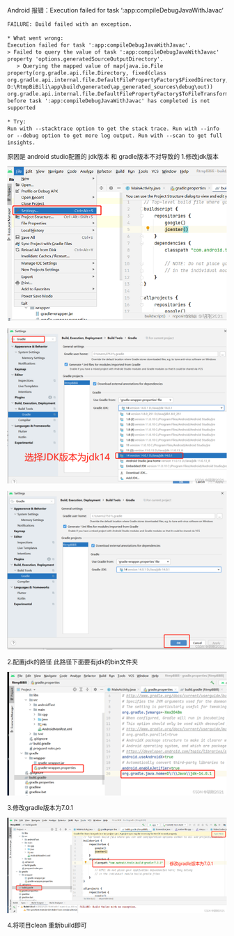 Android 报错：Execution failed for task ‘:app:compileDebugJavaWithJavac‘

```
FAILURE: Build failed with an exception.

* What went wrong:
Execution failed for task ':app:compileDebugJavaWithJavac'.
> Failed to query the value of task ':app:compileDebugJavaWithJavac' property 'options.generatedSourceOutputDirectory'.
   > Querying the mapped value of map(java.io.File property(org.gradle.api.file.Directory, fixed(class org.gradle.api.internal.file.DefaultFilePropertyFactory$FixedDirectory, D:\RtmpBiBili\app\build\generated\ap_generated_sources\debug\out)) org.gradle.api.internal.file.DefaultFilePropertyFactory$ToFileTransformer@7ae973c8) before task ':app:compileDebugJavaWithJavac' has completed is not supported

* Try:
Run with --stacktrace option to get the stack trace. Run with --info or --debug option to get more log output. Run with --scan to get full insights.
```


原因是 android studio配置的 jdk版本 和 gradle版本不对导致的
1.修改jdk版本

![在这里插入图片描述](assets/001_gradle编译报错/watermark,type_d3F5LXplbmhlaQ,shadow_50,text_Q1NETiBA6IOh5YiaMjAyMQ==,size_20,color_FFFFFF,t_70,g_se,x_16.png)

![在这里插入图片描述](assets/001_gradle编译报错/watermark,type_d3F5LXplbmhlaQ,shadow_50,text_Q1NETiBA6IOh5YiaMjAyMQ==,size_20,color_FFFFFF,t_70,g_se,x_16-1694849403533-3.png)

![在这里插入图片描述](assets/001_gradle编译报错/watermark,type_d3F5LXplbmhlaQ,shadow_50,text_Q1NETiBA6IOh5YiaMjAyMQ==,size_20,color_FFFFFF,t_70,g_se,x_16-1694849412474-6.png)





2.配置jdk的路径
此路径下面要有jdk的bin文件夹

![在这里插入图片描述](assets/001_gradle编译报错/watermark,type_d3F5LXplbmhlaQ,shadow_50,text_Q1NETiBA6IOh5YiaMjAyMQ==,size_20,color_FFFFFF,t_70,g_se,x_16-1694849427820-9.png)



3.修改gradle版本为7.0.1

![在这里插入图片描述](assets/001_gradle编译报错/watermark,type_d3F5LXplbmhlaQ,shadow_50,text_Q1NETiBA6IOh5YiaMjAyMQ==,size_20,color_FFFFFF,t_70,g_se,x_16-1694849446340-12.png)

4.将项目clean 重新build即可